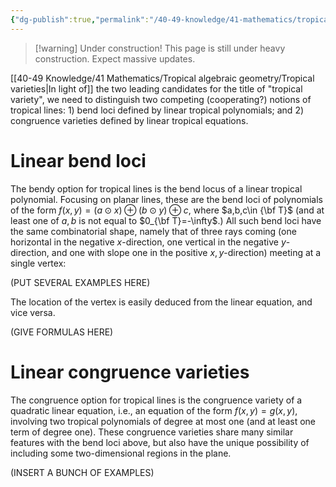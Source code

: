 ```yaml
---
{"dg-publish":true,"permalink":"/40-49-knowledge/41-mathematics/tropical-algebraic-geometry/linear-tropical-varieties/","tags":["tropical_geometry"],"updated":"2024-08-05T15:03:17-07:00"}
---
```


> [!warning] Under construction!
> This page is still under heavy construction. Expect massive updates.

[[40-49 Knowledge/41 Mathematics/Tropical algebraic geometry/Tropical varieties\|In light of]] the two leading candidates for the title of "tropical variety", we need to distinguish two competing (cooperating?) notions of tropical lines: 1) bend loci defined by linear tropical polynomials; and 2) congruence varieties defined by linear tropical equations.
# Linear bend loci

The bendy option for tropical lines is the bend locus of a linear tropical polynomial. Focusing on planar lines, these are the bend loci of polynomials of the form $f(x,y)=(a\odot x)\oplus (b\odot y)\oplus c$, where $a,b,c\in {\bf T}$ (and at least one of $a,b$ is not equal to $0_{\bf T}=-\infty$.) All such bend loci have the same combinatorial shape, namely that of three rays coming (one horizontal in the negative $x$-direction, one vertical in the negative $y$-direction, and one with slope one in the positive $x,y$-direction) meeting at a single vertex:

(PUT SEVERAL EXAMPLES HERE)

The location of the vertex is easily deduced from the linear equation, and vice versa.

(GIVE FORMULAS HERE)

# Linear congruence varieties

The congruence option for tropical lines is the congruence variety of a quadratic linear equation, i.e., an equation of the form $f(x,y)=g(x,y)$, involving two tropical polynomials of degree at most one (and at least one term of degree one). These congruence varieties share many similar features with the bend loci above, but also have the unique possibility of including some two-dimensional regions in the plane.

(INSERT A BUNCH OF EXAMPLES)